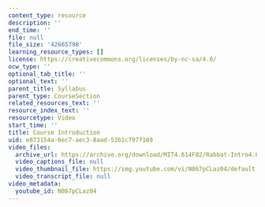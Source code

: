 ```yaml
---
content_type: resource
description: ''
end_time: ''
file: null
file_size: '42665798'
learning_resource_types: []
license: https://creativecommons.org/licenses/by-nc-sa/4.0/
ocw_type: ''
optional_tab_title: ''
optional_text: ''
parent_title: Syllabus
parent_type: CourseSection
related_resources_text: ''
resource_index_text: ''
resourcetype: Video
start_time: ''
title: Course Introduction
uid: e873154a-6ec7-aec3-8aad-53b1c797f169
video_files:
  archive_url: https://archive.org/download/MIT4.614F02/Rabbat-Intro4.614-220k.mp4
  video_captions_file: null
  video_thumbnail_file: https://img.youtube.com/vi/N867pCLaz04/default.jpg
  video_transcript_file: null
video_metadata:
  youtube_id: N867pCLaz04
---
```

